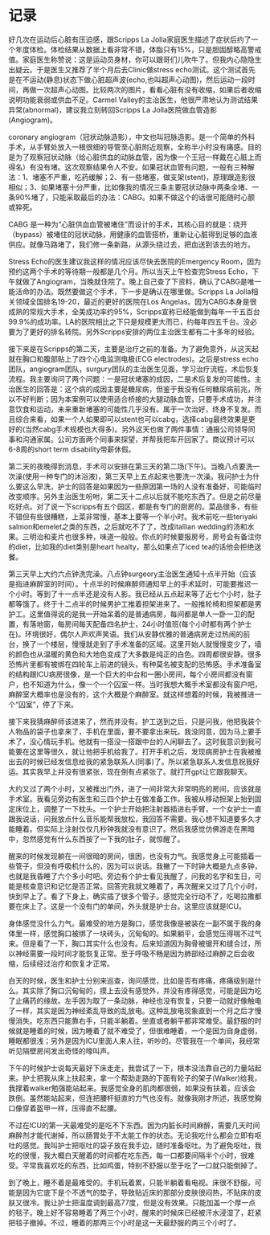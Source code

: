 # 记录
好几次在运动后心脏有压迫感，跟Scripps La Jolla家庭医生描述了症状后约了一个年度体检。体检结果从数据上看非常不错，体脂只有15%，只是胆固醇略高警戒值。家庭医生称赞说：这是运动员身材，你可以跟哥们儿吹牛了。但我内心隐隐生出疑云。于是医生又推荐了半个月后去Clinic做stress echo测试。这个测试首先是在不运动(静息)状态下做心脏超声波(echo,也叫超声心动图)，然后运动一段时间，再做一次超声心动图。比较两次的图片，看看心脏有没有收缩，如果后者收缩说明功能衰弱或供血不足。Carmel Valley的主治医生，他很严肃地认为测试结果异常(abnormal)，建议我立刻转回Scripps La Jolla医院做血管造影(Angiogram)。  

coronary angiogram（冠状动脉造影），中文也叫冠脉造影。是一个简单的外科手术，从手臂处放入一根很细的导管至心脏附近观察，全称半小时没有痛感。目的是为了观察冠状动脉（给心脏供血的动脉血管，因为像一个王冠一样戴在心脏上而得名）有没有堵。这次观察结果令人不安。如果冠状血管有问题，一般有三种解法：1、堵塞不严重，吃药缓解；2、有一些堵塞，做支架(stent)，原理跟造影很相似；3、如果堵塞十分严重，比如像我的情况三条主要冠状动脉中两条全堵、一条90%堵了，只能采取最后的办法：CABG。如果不做这个的话很可能随时心颤或猝死。  

CABG 是一种为“心脏供血血管被堵住”而设计的手术，其核心目的就是：绕开（bypass）被堵住的冠状动脉，用健康的血管搭桥，重新让心脏得到足够的血液供应。就像马路堵了，我们修一条新路，从源头绕过去，把血送到该去的地方。  

Stress Echo的医生建议我这样的情况应该尽快去医院的Emergency Room，因为预约这两个手术的等待期一般都是几个月。所以当天上午检查完Stress Echo，下午就做了Angiogram，当晚就住院了。晚上自己查了下资料，确认了CABG是唯一能活命的办法。既然要做这个手术，下一步是确认在哪里做。Scripps La Jolla相关领域全国排名19-20，最近的更好的医院在Los Angelas。因为CABG本身是很成熟的常规大手术，全美成功率约95%，Scripps宣称已经能做到每年一千五百台99.9%的成功率。LA的医院相比之下只是规模更大而已，约每年四五千台。没必要为了更好的排名转院。另外Scripps安排的两位主治医生都有二十多年的经验。  

接下来是在Scripps的第二天，主要是治疗之前的准备。为了避免意外，从这天起就在胸口和腹部贴上了四个心电监测电极(ECG electrodes)。之后是stress echo团队，angiogram团队，surgury团队的主治医生见面，学习治疗流程，术后恢复流程。我主要询问了两个问题：一是冠状堵塞的成因，二是术后复发的可能性。主治医生的回答是：这个病的成因主要是糖尿病，但鉴于我没有任何糖尿病前兆，所以不好判断；因为本案例可以使用适合桥接的大腿动脉血管，只要手术成功，并注意饮食和运动，未来重新堵塞的可能性几乎没有。属于一次治好，终身不复发。而且综合来看，如果一个人如果即可以stent也可以cabg，选择cabg最终效果是更好的(当然cabg手术规模也大得多)。另外这天也做了两件事情：通报公司领导同事和沟通家属。公司方面两个同事来探望，并帮我把车开回家了。商议预计可以6-8周的short term disability带薪休假。  

第二天的夜晚得到消息，手术可以安排在第三天的第二场(下午)。当晚八点要洗一次澡(使用一种专门的沐浴液)，第三天早上五点起来也要洗一次澡。我问护士为什么要这么早洗，护士的回答是如果因为一些原因第一场的人没有准备好，可能临时改变顺序。另外主治医生吩咐，第二天十二点以后就不能吃东西了。但是之前尽量吃好点。对了说一下scripps有五个园区，都是有专门的厨房的。菜品很多，有些不错但有些很糟糕，上菜非常慢，基本上要等一个半小时。我术前吃一些teriyaki salmon和emelet之类的东西，之后就吃不了了，改成itallian wedding的汤和水果。三明治和麦片也很多种，味道一般般。你点的时候要报房号，房号会有备注你的diet，比如我的diet类别是heart healty，那么如果点了iced tea的话他会拒绝送餐。  

第三天早上大约六点钟洗完澡。八点钟surgeory主治医生通知十点半开始（应该是指进麻醉室的时间）。十点半的时候麻醉师通知早上的手术延时，可能要推迟一个小时。等到了十一点半还是没有人影。我已经从五点起来等了近七个小时，肚子都等饿了。终于十二点半的时候男护工推着担架进来了。一般推轮椅和担架都是男护工。这里值得说的是我一开始呆着的是普通病房，每间都是单人一卧一卫的配置，有落地窗，每房间每天配备四名护士，24小时值班(每个小时都有两个护士在)。环境很好，偶尔人声欢声笑语。我们从安静优雅的普通病房走过热闹的前台，换了一个楼层，慢慢就走到了手术准备的区域。这里开始人就慢慢变少了，墙的颜色也从温暖的黄色和大地色变成了大多数是纯正的白色。四周都很安静。很多恐怖片里都有被绑在四轮车上前进的镜头，有种莫名被支配的恐怖感。手术准备室的结构跟ICU病房很像，是一个巨大的中台和一圈小房间，每个小房间都没有窗户，也不知道为什么，像一个一个囚室一样。当时我想大概手术室都没有窗户吧，麻醉室大概率也是没有的，这个大概是个麻醉室。就这样想着的时候，我被推进一个“囚室”，停了下来。  

接下来我猜麻醉师该进来了，然而并没有。护工送到之后，只是问我，他把我装个人物品的袋子也拿来了，手机在里面，要不要拿出来玩。我没同意，因为马上要手术了，没心情玩手机。他就有一搭没一搭跟中台的人闲聊去了。这时我意识到我可能要在这里等很久，就让他把手机给我了。打开手机之后，发现病房护士在我被推出去的时候已经发信息给我的紧急联系人(同事)了。所以紧急联系人发信息祝我好运。其实我早上并没有很紧张，现在倒有点紧张了。就打开gpt让它跟我聊天。  

大约又过了两个小时，又被推出门外，进了一间非常大非常明亮的房间，应该就是手术室。我看见旁边有医生和三四个护士在做准备工作。我被从移动担架上抬到固定床位上，调整了一下枕头。一个护士开始把注射器插进右手臂，一个女护士一直跟我说话，问我放点什么音乐能帮我放松，我回答不需要。我心想不知道要多久才能睡着。但实际上注射仅仅几秒钟我就没有意识了。然后我感觉仿佛游走在黑暗中，忽然感觉有什么东西按了一下我的肚子，就惊醒了。  

醒来的时候发现躺在一间很暗的房间，很困，也没有力气。我感觉身上可能插着一些管子，但没有呼吸机什么的，因为可以说话。我撇了一下时钟大概是九点多钟，也就是我昏睡了六个多小时吧。旁边有个护士看见我醒了，问我的名字和生日，可能是核查意识和记忆是否正常。回答完我就又睡着了，再次醒来又过了几个小时，快到早上了。看了下身上，确实插了很多个管子。感觉完全行动不了，吃喝拉撒都要在床上了。这是一个没有门的单间，外头就是护士台。这里应该就是ICU。  

身体感觉没什么力气。最难受的地方是胸口，感觉我像是被装在一副不属于我的身体里一样，感觉胸口被绑了一块砖头，沉甸甸的。如果躺平，会感觉压得喘不过气来。但是看了一下，胸口其实什么也没有。后来知道因为胸骨被锯开和缝合过，所以神经需要一段时间才能恢复正常。至于呼吸不畅是因为肺部经过麻醉之后会收缩，后续经过治疗和恢复才正常。  

白天的时候，医生和护士分别来巡查，询问感觉，比如是否有疼痛，疼痛级别是什么。其实除了胸口沉甸甸的，摸上去没有感觉外，并没有疼得感觉，可能是因为吃了止痛药的缘故。左手因为取了一条动脉，神经也没有恢复，只要一动就好像触电了一样，其实是因为神经紊乱导致的乱放电。这种乱放电现象直到一个月之后才慢慢消失。吃东西只能靠右手，只能半躺着。坐直或者躺平都非常难受。最舒服的时候就是睡着的时候，因为睡着了就不难受了，但很难睡着，一个是因为自身虚弱，睡眠都很浅；另外是因为ICU里面人来人往，听吵的。尽管我在一个单间，我经常听见隔壁房间发出奇怪的嚎叫声。  

下午的时候护士说每天最好下床走走，我尝试了一下，根本没法靠自己的力量站起来。护士把我从床上扶起来，拿一个帮助走路的下面有轮子的架子(Walker)给我，我撑着walker勉强能站起来。我感觉全身的肌肉都很弱，如果没有扶着，应该会跌倒。虽然能站起来，但连把腰杆挺直的力气也没有。就像我刚才所述，我感觉胸口像穿着盔甲一样，压得直不起腰。  

不过在ICU的第一天最难受的是吃不下东西。因为内脏长时间麻醉，需要几天时间麻醉剂才能代谢掉，所以肠胃处于不太能工作的状态。无论我吃什么都会立即有呕吐的感觉。我叫护士把呕吐的袋子放在我手边，随时准备呕吐。为了避免呕吐，我吃的很慢，我大概白天醒着的时间都在吃东西，每一口都要间隔半个小时，很难受。平常我喜欢吃的东西，比如鸡蛋，特别不舒服以至于吃了一口就只能倒掉了。  

到了晚上，睡不着是最难受的。手机玩着累，只能半躺着看电视。床很不舒服，可能是因为它底下是个不透气的垫子，导致贴近床的那部分皮肤很闷热，不贴床的皮肤又很冷。我让护士把温度调到最高77度，但是没有效果。只能加盖一个厚一点的毯子。晚上好不容易睡着了两三个小时，醒来的时候床已经被汗水浸湿了，赶紧把毯子撤掉。不过，睡着的那两三个小时是这一天最舒服的两三个小时了。  




